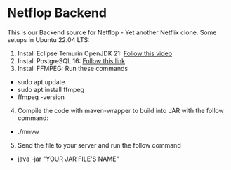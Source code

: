 # Netflop Backend

This is our Backend source for Netflop - Yet another Netflix clone.
Some setups in Ubuntu 22.04 LTS:
1. Install Eclipse Temurin OpenJDK 21: [Follow this video](https://www.youtube.com/watch?v=FQshlECfJoY)
2. Install PostgreSQL 16: [Follow this link](https://dev.to/johndotowl/postgresql-16-installation-on-ubuntu-2204-51ia)
3. Install FFMPEG: Run these commands
- sudo apt update
- sudo apt install ffmpeg
- ffmpeg -version
4. Compile the code with maven-wrapper to build into JAR with the follow command:
-  ./mnvw 
5. Send the file to your server and run the follow command
-  java -jar "YOUR JAR FILE'S NAME" 
